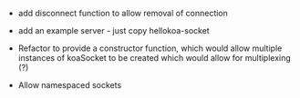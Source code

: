
* add disconnect function to allow removal of connection

* add an example server - just copy hellokoa-socket

* Refactor to provide a constructor function, which would allow multiple instances of koaSocket to be created which would allow for multiplexing (?)

* Allow namespaced sockets
